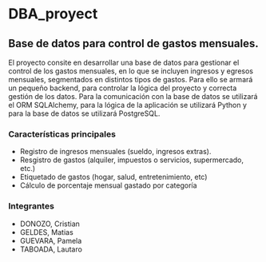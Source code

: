 # DBA_proyect

## Base de datos para control de gastos mensuales.

El proyecto consite en desarrollar una base de datos para gestionar el control de los gastos mensuales, en lo que se incluyen ingresos y egresos mensuales, segmentados en distintos tipos de gastos. Para ello se armará un pequeño backend, para controlar la lógica del proyecto y correcta gestión de los datos. Para la comunicación con la base de datos se utilizará el ORM SQLAlchemy, para la lógica de la aplicación se utilizará Python y para la base de datos se utilizará PostgreSQL.

### Características principales

- Registro de ingresos mensuales (sueldo, ingresos extras).
- Resgistro de gastos (alquiler, impuestos o servicios, supermercado, etc.)
- Etiquetado de gastos (hogar, salud, entretenimiento, etc)
- Cálculo de porcentaje mensual gastado por categoría

### Integrantes

- DONOZO, Cristian
- GELDES, Matias
- GUEVARA, Pamela
- TABOADA, Lautaro
